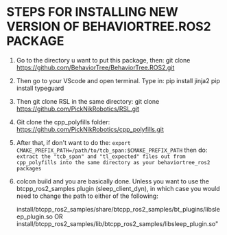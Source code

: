 # STEPS FOR INSTALLING NEW VERSION OF BEHAVIORTREE.ROS2 PACKAGE 

1) Go to the directory u want to put this package, then:
	git clone https://github.com/BehaviorTree/BehaviorTree.ROS2.git

2) Then go to your VScode and open terminal. Type in:
	pip install jinja2
	pip install typeguard

3) Then git clone RSL in the same directory:
	git clone https://github.com/PickNikRobotics/RSL.git
	
4) Git clone the cpp_polyfills folder:
	https://github.com/PickNikRobotics/cpp_polyfills.git

5) After that, if don't want to do the:
	`export CMAKE_PREFIX_PATH=/path/to/tcb_span:$CMAKE_PREFIX_PATH`
   then do:
   	`extract the "tcb_span" and "tl_expected" files out from cpp_polyfills into the same
   	directory as your behaviortree_ros2 packages`
   	
6) colcon build and you are basically done. Unless you want to use the btcpp_ros2_samples plugin (sleep_client_dyn), in which case you would need to change the path to either of the following:

	install/btcpp_ros2_samples/share/btcpp_ros2_samples/bt_plugins/libsleep_plugin.so
					OR
	install/btcpp_ros2_samples/lib/btcpp_ros2_samples/libsleep_plugin.so"
